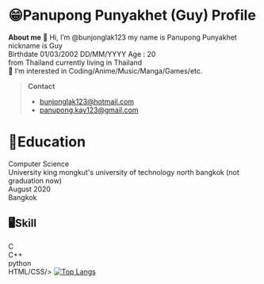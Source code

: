 # 😁Panupong Punyakhet (Guy) Profile
**About me**
👋 Hi, I’m @bunjonglak123 my name is Panupong Punyakhet nickname is Guy <br />
Birthdate 01/03/2002 DD/MM/YYYY    Age : 20 <br />from Thailand currently living in Thailand
<br /> 👀 I’m interested in Coding/Anime/Music/Manga/Games/etc.

> **Contact** 
> - bunjonglak123@hotmail.com 
> - panupong.kay123@gmail.com

# 📖Education

Computer Science<br />
University king mongkut's university of technology north bangkok (not graduation now)<br />
August 2020<br />
Bangkok<br />

## 🖥Skill
C<br />
C++<br />
python<br />
HTML/CSS/>
[![Top Langs](https://github-readme-stats.vercel.app/api/top-langs/?username=bunjonglak123&layout=compact)](https://github.com/anuraghazra/github-readme-stats)

